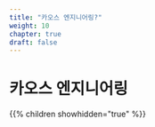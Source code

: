 ```yaml
---
title: "카오스 엔지니어링?"
weight: 10
chapter: true
draft: false
---
```


# 카오스 엔지니어링

{{% children showhidden="true" %}}

